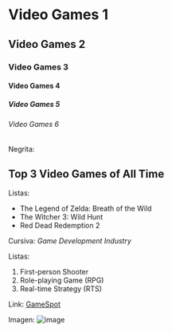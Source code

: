 # Video Games 1
## Video Games 2
### Video Games 3
#### Video Games 4
##### Video Games 5
###### Video Games 6

Negrita:
## **Top 3 Video Games of All Time**

Listas:
* The Legend of Zelda: Breath of the Wild
* The Witcher 3: Wild Hunt
* Red Dead Redemption 2

Cursiva:
*Game Development
Industry*

Listas:
1. First-person Shooter
2. Role-playing Game (RPG)
3. Real-time Strategy (RTS)

Link:
[GameSpot](https://www.gamespot.com/)

Imagen:
![image](https://github.com/user-attachments/assets/6f9728f4-189a-4c81-93bf-20c723311c62)
